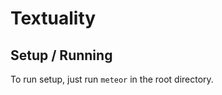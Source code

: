 Textuality
==========

Setup / Running
---------------

To run setup, just run `meteor` in the root directory.

